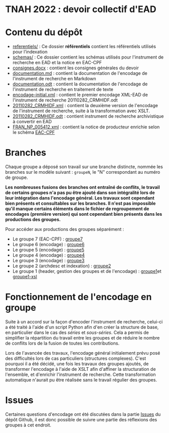 TNAH 2022 : devoir collectif d'EAD
==================================

# Contenu du dépôt
- [referentiels/](https://github.com/sbiay/DM-EAD-TNAH-2022/tree/main/referentiels) : Ce dossier **référentiels** contient les référentiels utilisés pour l’indexation
- [schemas/](https://github.com/sbiay/DM-EAD-TNAH-2022/tree/main/schemas) : Ce dossier contient les schémas utilisés pour l'instrument de recherche en EAD et la notice en EAC-CPF
- [consignes.docx](https://github.com/sbiay/DM-EAD-TNAH-2022/blob/main/consignes.docx) : contient les consignes générales du devoir
- [documentation.md](https://github.com/sbiay/DM-EAD-TNAH-2022/blob/main/documentation.md) : contient la documentation de l'encodage de l'instrument de recherche en Markdown
- [documentation.odt](https://github.com/sbiay/DM-EAD-TNAH-2022/blob/main/documentation.odt) : contient la documentation de l'encodage de l'instrument de recherche en traitement de texte
- [encodage-initial.xml](https://github.com/sbiay/DM-EAD-TNAH-2022/blob/main/encodage-initial) : contient le premier encodage XML-EAD de l'instrument de recherche 20110282_CRMHIDF.odt
- [20110282_CRMHIDF.xml](https://github.com/sbiay/DM-EAD-TNAH-2022/blob/main/20110282_CRMHIDF.xml) : contient la deuxième version de l'encodage de l'instrument de recherche, suite à la transformation avec XSLT.
- [20110282_CRMHIDF.odt](https://github.com/sbiay/DM-EAD-TNAH-2022/blob/main/20110282_CRMHIDF.odt) : contient instrument de recherche archivistique à convertir en EAD
- [FRAN_NP_005412.xml](https://github.com/sbiay/DM-EAD-TNAH-2022/blob/main/FRAN_NP_005412.xml) : contient la notice de producteur enrichie selon le schéma [EAC-CPF](./schemas/cpf.xsd)

# Branches

Chaque groupe a déposé son travail sur une branche distincte, nommée les branches sur le modèle suivant : `groupeN`, le "N" correspondant au numéro de groupe.

**Les nombreuses fusions des branches ont entraîné de conflits, le travail de certains groupes n'a pas pu être ajouté dans son intégralité lors de leur intégration dans l'encodage général. Les travaux sont cependant bien présents et consultables sur les branches. Il n'est pas impossible qu'il manque certains éléments dans le fichier de regroupement de encodages (première version) qui sont cependant bien présents dans les productions des groupes.**

Pour accéder aux productions des groupes séparément :
- Le groupe 7 (EAC-CPF) : [groupe7](https://github.com/sbiay/DM-EAD-TNAH-2022/tree/groupe7)
- Le groupe 6 (encodage) : [groupe6](https://github.com/sbiay/DM-EAD-TNAH-2022/tree/groupe6)
- Le groupe 5 (encodage) : [groupe5](https://github.com/sbiay/DM-EAD-TNAH-2022/tree/groupe5)
- Le groupe 4 (encodage) : [groupe4](https://github.com/sbiay/DM-EAD-TNAH-2022/tree/groupe4)
- Le groupe 3 (encodage) : [groupe3](https://github.com/sbiay/DM-EAD-TNAH-2022/tree/groupe3)
- Le groupe 2 (archdesc et indexation) : [groupe2](https://github.com/virgile-reignier/DM-EAD-TNAH-2022/tree/groupe2)
- Le groupe 1 (header, gestion des groupes et de l'encodage) : [groupe1](https://github.com/sbiay/DM-EAD-TNAH-2022/tree/groupe1-Zoe)et [groupe1-xsl](https://github.com/sbiay/DM-EAD-TNAH-2022/tree/groupe1-xsl)


# Fonctionnement de l'encodage en groupe

Suite à un accord sur la façon d'encoder l'instrument de recherche, celui-ci a été traité à l'aide d'un script Python afin d'en créer la structure de base, en particulier dans le cas des *séries* et *sous-séries*. Cela a permis de simplifier la répartition du travail entre les groupes et de réduire le nombre de conflits lors de la fusion de toutes les contributions.

Lors de l'avancée des travaux, l'encodage général initialement prévu posé des difficultés lors de cas particuliers (structures complexes). C'est pourquoi il a été décidé, une fois les travaux des groupes ajoutés, de transformer l'encodage à l'aide de XSLT afin d'affiner la structuration de l'ensemble, et d'enrichir l'instrument de recherche. Cette transformation automatique n'aurait pu être réalisée sans le travail régulier des groupes.

# Issues

Certaines questions d'encodage ont été discutées dans la partie [Issues](https://github.com/sbiay/DM-EAD-TNAH-2022/issues) du dépôt Github, il est donc possible de suivre une partie des réflexions des groupes à cet endroit. 
